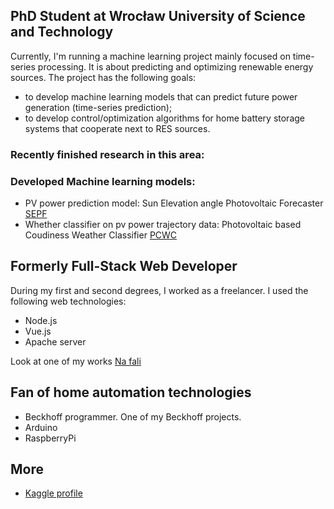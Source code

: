 ## PhD Student at Wrocław University of Science and Technology
Currently, I'm running a machine learning project mainly focused on time-series processing. It is about predicting and optimizing renewable energy sources. The project has the following goals:
* to develop machine learning models that can predict future power generation (time-series prediction);
* to develop control/optimization algorithms for home battery storage systems that cooperate next to RES sources. 


### Recently finished research in this area:

### Developed Machine learning models:
* PV power prediction model: Sun Elevation angle Photovoltaic Forecaster [SEPF]()
* Whether classifier on pv power trajectory data: Photovoltaic based Coudiness Weather Classifier [PCWC]()


## Formerly Full-Stack Web Developer
During my first and second degrees, I worked as a freelancer. I used the following web technologies:
* Node.js 
* Vue.js
* Apache server

Look at one of my works [Na fali](https://nafali-sport.pl/)

## Fan of home automation technologies 

* Beckhoff programmer. One of my Beckhoff projects.
* Arduino
* RaspberryPi

## More
*  [Kaggle profile](https://www.kaggle.com/kollosp) 
